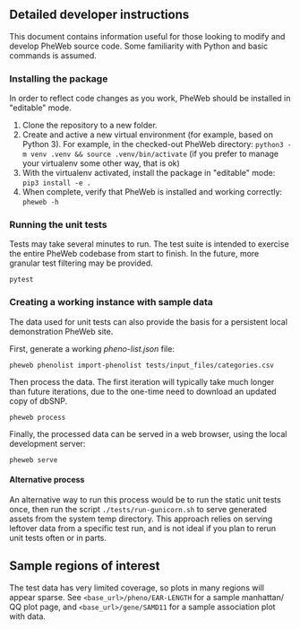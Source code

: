 ## Detailed developer instructions

This document contains information useful for those looking to modify and develop PheWeb source code. 
Some familiarity with Python and basic commands is assumed.

### Installing the package
In order to reflect code changes as you work, PheWeb should be installed in "editable" mode.

1. Clone the repository to a new folder.
2. Create and active a new virtual environment (for example, based on Python 3). For example, in the checked-out 
    PheWeb directory: `python3 -m venv .venv && source .venv/bin/activate` (if you prefer to manage your virtualenv 
    some other way, that is ok)
3. With the virtualenv activated, install the package in "editable" mode: `pip3 install -e .`
4. When complete, verify that PheWeb is installed and working correctly: `pheweb -h`

### Running the unit tests
Tests may take several minutes to run. The test suite is intended to exercise the entire PheWeb codebase from start to 
finish. In the future, more granular test filtering may be provided.

`pytest`


### Creating a working instance with sample data
The data used for unit tests can also provide the basis for a persistent local demonstration PheWeb site.  

First, generate a working *pheno-list.json* file:

`pheweb phenolist import-phenolist tests/input_files/categories.csv`

Then process the data. The first iteration will typically take much longer than future iterations, due to the 
one-time need to download an updated copy of dbSNP.

`pheweb process`

Finally, the processed data can be served in a web browser, using the local development server:

`pheweb serve`

#### Alternative process
An alternative way to run this process would be to run the static unit tests once, then run the script 
`./tests/run-gunicorn.sh` to serve generated assets from the system temp directory. This approach relies on serving 
leftover data from a specific test run, and is not ideal if you plan to rerun unit tests often or in parts.

## Sample regions of interest
The test data has very limited coverage, so plots in many regions will appear sparse. 
See `<base_url>/pheno/EAR-LENGTH` for a sample manhattan/ QQ plot page, and `<base_url>/gene/SAMD11` for a sample 
association plot with data.
